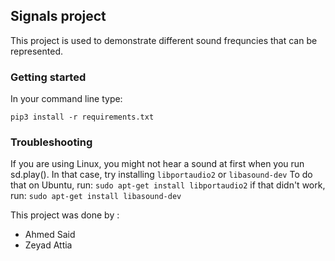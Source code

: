 
## Signals project

This project is used to demonstrate different sound frequncies that can be represented.



### Getting started

In your command line type:

```
pip3 install -r requirements.txt
```


### Troubleshooting

If you are using Linux, you might not hear a sound at first when you run sd.play(). In that case, try installing ```libportaudio2``` or ```libasound-dev```
To do that on Ubuntu, run: 
```sudo apt-get install libportaudio2```
if that didn't work, run:
```sudo apt-get install libasound-dev```

This project was done by :
- Ahmed Said
- Zeyad Attia
